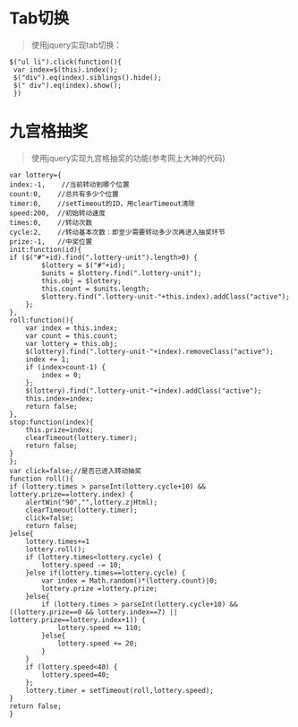 # Tab切换

>使用jquery实现tab切换：

    $("ul li").click(function(){
     var index=$(this).index();
     $("div").eq(index).siblings().hide();
     $(" div").eq(index).show(); 
     })
  
# 九宫格抽奖

>使用jquery实现九宫格抽奖的功能(参考网上大神的代码)

    var lottery={
    index:-1,    //当前转动到哪个位置
    count:0,    //总共有多少个位置
    timer:0,    //setTimeout的ID，用clearTimeout清除
    speed:200,  //初始转动速度
    times:0,    //转动次数
    cycle:2,    //转动基本次数：即至少需要转动多少次再进入抽奖环节
    prize:-1,   //中奖位置
    init:function(id){
    if ($("#"+id).find(".lottery-unit").length>0) {
            $lottery = $("#"+id);
            $units = $lottery.find(".lottery-unit");
            this.obj = $lottery;
            this.count = $units.length;
            $lottery.find(".lottery-unit-"+this.index).addClass("active");
        };
    },
    roll:function(){
        var index = this.index;
        var count = this.count;
        var lottery = this.obj;
        $(lottery).find(".lottery-unit-"+index).removeClass("active");
        index += 1;
        if (index>count-1) {
            index = 0;
        };
        $(lottery).find(".lottery-unit-"+index).addClass("active");
        this.index=index;
        return false;
    },
    stop:function(index){
        this.prize=index;
        clearTimeout(lottery.timer);
        return false;
    }
    };
    var click=false;//是否已进入转动抽奖
    function roll(){
    if (lottery.times > parseInt(lottery.cycle+10) && lottery.prize==lottery.index) {
        alertWin("90","",lottery.zjHtml);
        clearTimeout(lottery.timer);
        click=false;
        return false;
    }else{
        lottery.times+=1
        lottery.roll();
        if (lottery.times<lottery.cycle) {
            lottery.speed -= 10;
        }else if(lottery.times==lottery.cycle) {
            var index = Math.random()*(lottery.count)|0;
            lottery.prize =lottery.prize;
        }else{
            if (lottery.times > parseInt(lottery.cycle+10) && ((lottery.prize==0 && lottery.index==7) ||                    lottery.prize==lottery.index+1)) {
                lottery.speed += 110;
            }else{
                lottery.speed += 20;
            }
        }
        if (lottery.speed<40) {
            lottery.speed=40;
        };
        lottery.timer = setTimeout(roll,lottery.speed);
    }
    return false;
    }
